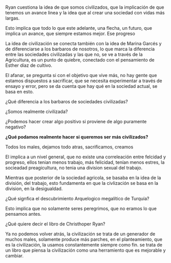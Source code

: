 # 

Ryan cuestiona la idea de que somos civilizados, que la implicación de que tenemos un avance linea y la idea que al crear una sociedad con vidas más largas.

Esto implica que todo lo que este adelante, una flecha, un futuro, que implica un avance, que siempre estamos mejor. Ese progreso 

La idea de civilización se conecta también con la idea de Marina Garcés y de diferenciarse a los barbaros de nosotros, lo que marca la diferencia entre las sociedades civilizadas y las que no, se ve a través de la Agricultura, es un punto de quiebre, conectado con el pensamiento de Esther díaz de cultivo.

El afanar, se pregunta si  con el objetivo que vive más,  no  hay gente que estamos dispuestos a sacrificar,  que se necesita experimentar a través de ensayo y error, pero se da cuenta que hay qué en la sociedad actual, se basa en esto.

¿Qué diferencia a los barbaros de sociedades civilizadas?

¿Somos realmente civilizada?

¿Podemos hacer crear algo positivo si proviene de algo puramente negativo?

**¿Qué podamos realmente hacer si queremos ser más civilizados?**

Todos los males, dejamos todo atras, sacrificamos, creamos 

El implica a un nivel general, que no existe una correleación entre felcidad y progreso, ellos tenian menos trabajo, más felicidad, tenían menos  estres, la socieadad preagicultura, no tenia una division sexual del trabajo.

Mientras que posterior de la sociedad agricola, se basaba en la idea de la división, del trabajo, esto fundamenta en que la civlización se basa en la division, en la desigualdad.

¿Qué signfica el descubrimiento Arquelogico megalítico de Turquía?

Esto implica que no solamente seres peregrimos, que no eramos lo que pensamos antes.

¿Qué quiere decir el libro de Christhoper Ryan?

Ya no podemos volver atrás, la civilización se trata de un generador de muchos males, solamente produce más parches, en el planteamiento, que es la  civilización, la usamos constantemente siempre como fin. se trata de un libro que piensa la civilización como una herramiento que es mejorable y cambiar.
